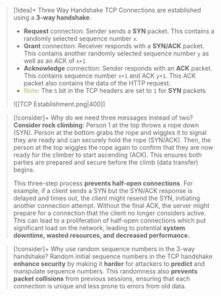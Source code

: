 > [!idea]+ Three Way Handshake
> TCP Connections are established using a **3-way handshake**.
> - **Request** connection: Sender sends a **SYN** packet. This contains a randomly selected sequence number `x`. 
> - **Grant** connection: Receiver responds with a **SYN/ACK** packet. This contains another randomly selected sequence number `y` as well as an ACK of `x+1` 
> - **Acknowledge** connection: Sender responds with an **ACK** packet. This contains sequence number `x+1` and ACK `y+1`. This ACK packet also contains the data of the HTTP request.
> - <font color="#92d050">Note</font>: The `S` bit in the TCP headers are set to `1` for **SYN** packets
> 
> ![[TCP Establishment.png|400]]

> [!consider]+ Why do we need three messages instead of two?
> **Consider rock climbing**: Person 1 at the top throws a rope down (SYN). Person at the bottom grabs the rope and wiggles it to signal they are ready and can securely hold the rope (SYN/ACK). Then, the person at the top wiggles the rope again to confirm that they are now ready for the climber to start ascending (ACK). This ensures both parties are prepared and secure before the climb (data transfer) begins.
> 
> This three-step process **prevents half-open connections**. For example, if a client sends a SYN but the SYN/ACK response is delayed and times out, the client might resend the SYN, initiating another connection attempt. Without the final ACK, the server might prepare for a connection that the client no longer considers active. This can lead to a proliferation of half-open connections which put significant load on the network, leading to potential **system downtime, wasted resources, and decreased performance.**

> [!consider]+ Why use random sequence numbers in the 3-way handshake?
> Random initial sequence numbers in the TCP handshake **enhance security** by making it **harder** for attackers to **predict** and manipulate sequence numbers. This randomness also **prevents packet collisions** from previous sessions, ensuring that each connection is unique and less prone to errors from old data.


